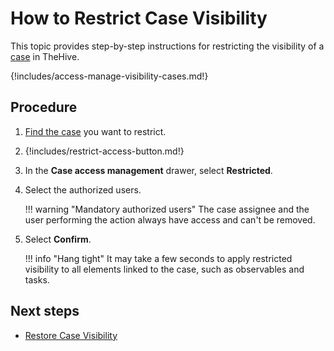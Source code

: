 # How to Restrict Case Visibility

<!-- md:version 5.5 --> <!-- md:license Platinum -->

This topic provides step-by-step instructions for restricting the visibility of a [case](../cases/about-cases.md#case-visibility) in TheHive.

{!includes/access-manage-visibility-cases.md!}

<h2>Procedure</h2>

1. [Find the case](../cases/search-for-cases/find-a-case.md) you want to restrict.

2. {!includes/restrict-access-button.md!}

3. In the **Case access management** drawer, select **Restricted**.

4. Select the authorized users.

    !!! warning "Mandatory authorized users"
        The case assignee and the user performing the action always have access and can't be removed.

5. Select **Confirm**.

    !!! info "Hang tight"
        It may take a few seconds to apply restricted visibility to all elements linked to the case, such as observables and tasks.

<h2>Next steps</h2>

* [Restore Case Visibility](restore-visibility-case.md)